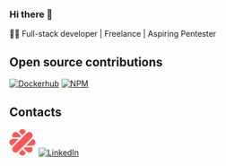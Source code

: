 ### Hi there 👋

👨‍💻 Full-stack developer | Freelance | Aspiring Pentester


Open source contributions
---

[![Dockerhub](https://img.icons8.com/fluency/48/null/docker.png)](https://hub.docker.com/u/busshi)
[![NPM](https://img.icons8.com/color/48/null/npm.png)](https://www.npmjs.com/search?q=busshi)


Contacts
---
[![Malt](https://github.com/busshi/busshi/blob/main/assets/malt.png)](https://www.malt.fr/profile/alexandredubar)
[![LinkedIn](https://img.icons8.com/fluency/48/null/linkedin.png)](https://www.linkedin.com/in/alexandre-dubar/)

